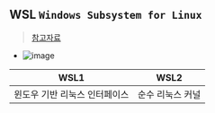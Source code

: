 ## WSL `Windows Subsystem for Linux`
> [참고자료](https://chanzu.tistory.com/88)
- ![image](https://user-images.githubusercontent.com/61215550/205239387-816c581b-60e3-4a94-9ad2-d2d045454882.png)


|WSL1|WSL2|
|---|----|
|윈도우 기반 리눅스 인터페이스|순수 리눅스 커널|


